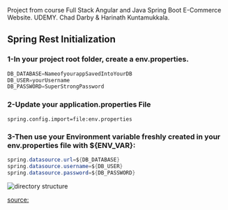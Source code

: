 Project from course
Full Stack Angular and Java Spring Boot E-Commerce Website. UDEMY. Chad Darby & Harinath Kuntamukkala.


## Spring Rest Initialization

### 1-In your project root folder, create a env.properties.
```java
DB_DATABASE=NameofyourappSavedIntoYourDB
DB_USER=yourUsername
DB_PASSWORD=SuperStrongPassword
```

### 2-Update your application.properties File
`spring.config.import=file:env.properties`
	
### 3-Then use your Environment variable freshly created in your env.properties file with ${ENV_VAR}:

```java
spring.datasource.url=${DB_DATABASE}
spring.datasource.username=${DB_USER}
spring.datasource.password=${DB_PASSWORD}
```
![directory structure](https://www.dropbox.com/scl/fi/zvic8fy6x421ibjpyh5pp/spring_app_dir.png?rlkey=39wpyesziir4n5htii000qpsw&st=58slbtvr&raw=1)
	
[source:]( https://medium.com/@Marou_arnault/spring-boot-hide-your-credentials-fb1ca22ae911)
